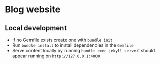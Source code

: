 # Blog website

## Local development
- If no Gemfile exists create one with `bundle init`
- Run `bundle install` to install dependencies in the `Gemfile`
- Serve content locally by running `bundle exec jekyll serve` it should appear running on `http://127.0.0.1:4000`
